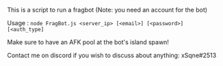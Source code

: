 This is a script to run a fragbot (Note: you need an account for the bot)

Usage : `node FragBot.js <server_ip> [<email>] [<password>] [<auth_type]`

Make sure to have an AFK pool at the bot's island spawn!

Contact me on discord if you wish to discuss about anything: xSqne#2513
